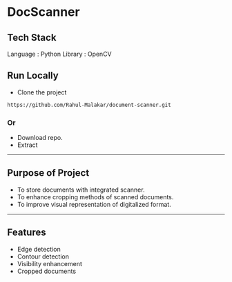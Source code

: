 
# DocScanner


## Tech Stack

Language : Python
Library : OpenCV


## Run Locally

- Clone the project

```bash
https://github.com/Rahul-Malakar/document-scanner.git
```
### Or
- Download repo.
- Extract
---

## Purpose of Project
- To store documents with integrated scanner.
- To enhance cropping methods of scanned documents.
- To improve visual representation of digitalized format.
---


## Features
- Edge detection
- Contour detection
- Visibility enhancement
- Cropped documents
